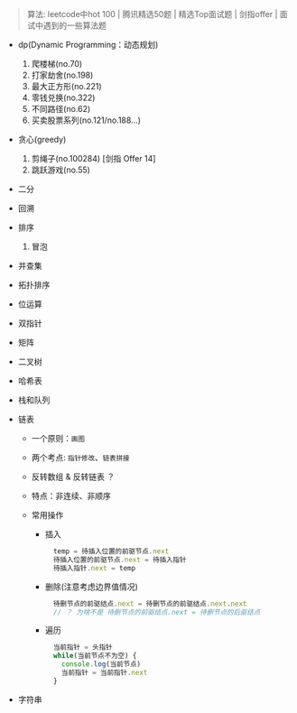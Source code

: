 > 算法: leetcode中hot 100 | 腾讯精选50题 | 精选Top面试题 | 剑指offer | 面试中遇到的一些算法题

- dp(Dynamic Programming：动态规划)

  1. 爬楼梯(no.70)
  2. 打家劫舍(no.198)
  3. 最大正方形(no.221)
  4. 零钱兑换(no.322)
  5. 不同路径(no.62)
  6. 买卖股票系列(no.121/no.188...) 


- 贪心(greedy)

  1. 剪绳子(no.100284) [剑指 Offer 14]
  2. 跳跃游戏(no.55)

- 二分
- 回溯

- 排序
  
  1. 冒泡

- 并查集
- 拓扑排序
- 位运算
- 双指针
- 矩阵
- 二叉树
- 哈希表
- 栈和队列

- 链表  
  - 一个原则：`画图`
  - 两个考点: `指针修改`、`链表拼接`
  - 反转数组 & 反转链表 ？

  - 特点：非连续、非顺序

  - 常用操作
    - 插入
      ```js
        temp = 待插入位置的前驱节点.next
        待插入位置的前驱节点.next = 待插入指针
        待插入指针.next = temp
      ```
    - 删除(注意考虑边界值情况)
      ```js
        待删节点的前驱结点.next = 待删节点的前驱结点.next.next
        // ？ 为啥不是 待删节点的前驱结点.next = 待删节点的后驱结点
      ```
    - 遍历
      ```js
        当前指针 = 头指针
        while(当前节点不为空) {
          console.log(当前节点)
          当前指针 = 当前指针.next
        }
      ```

- 字符串